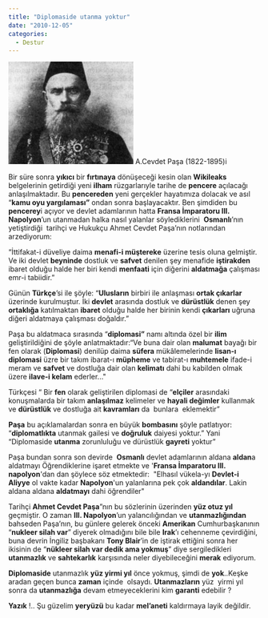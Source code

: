 ```yaml
---
title: "Diplomaside utanma yoktur"
date: "2010-12-05"
categories: 
  - Destur
---
```


[![30-1.jpg](../uploads/2010/12/30-1.jpg)](../uploads/2010/12/30-1.jpg "30-1.jpg") A.Cevdet Paşa (1822-1895)i

Bir süre sonra **yıkıcı** bir **fırtınaya** dönüşeceği kesin olan **Wikileaks** belgelerinin getirdiği yeni **ilham** rüzgarlarıyle tarihe de **pencere** açılacağı anlaşılmaktadır. Bu **pencereden** yeni gerçekler hayatımıza dolacak ve asıl “**kamu oyu yargılaması”** ondan sonra başlayacaktır. Ben şimdiden bu **pencerey**i açıyor ve devlet adamlarının hatta **Fransa İmparatoru III. Napolyon**’un utanmadan halka nasıl yalanlar söylediklerini  **Osmanlı**’nın yetiştirdiği  tarihçi ve Hukukçu Ahmet Cevdet Paşa’nın notlarından  arzediyorum:

“İttifakat-i düveliye daima **menafi-i müştereke** üzerine tesis oluna gelmiştir. Ve iki devlet **beyninde** dostluk ve **safvet** denilen şey menafide **iştirakden** ibaret olduğu halde her biri kendi **menfaati** için diğerini **aldatmağa** çalışması emr-i tabiidir.”

Günün **Türkçe**’si ile şöyle: “**Ulusların** birbiri ile anlaşması **ortak çıkarlar** üzerinde kurulmuştur. İki **devlet** arasında dostluk ve **dürüstlük** denen şey **ortaklığa** katılmaktan **ibaret** olduğu halde her birinin kendi **çıkarları** uğruna diğeri aldatmaya çalışması doğaldır.”

Paşa bu aldatmaca sırasında “**diplomasi”** namı altında özel bir **ilim** geliştirildiğini de şöyle anlatmaktadır:“Ve buna dair olan **malumat** bayağı bir fen olarak (**Diplomasi**) denilüp daima **süfera** mükâlemelerinde **lisan-ı diplomasi** üzre bir takım ibarat-ı **müpheme** ve tabirat-ı **muhtemele** ifade-i meram ve **safvet** ve dostluğa dair olan **kelimatı** dahi bu kabilden olmak üzere **ilave-i kelam** ederler..."

Türkçesi “ Bir **fen** olarak geliştirilen diplomasi de “**elçiler** arasındaki konuşmalarda bir takım **anlaşılmaz** kelimeler ve **hayali değimler** kullanmak ve **dürüstlük** ve dostluğa ait **kavramları** da  bunlara  eklemektir”

**Paşa** bu açıklamalardan sonra en büyük **bombasını** şöyle patlatıyor: “**diplomatlıkta** utanmak gailesi ve **doğruluk** daiyesi yoktur.” Yani “Diplomaside **utanma** zorunluluğu ve dürüstlük **gayreti** yoktur”

Paşa bundan sonra son devirde  **Osmanlı** devlet adamlarının aldana **aldan**a aldatmayı Öğrendiklerine işaret etmekte ve '**Fransa İmparatoru III. napolyon**'dan dan şöylece söz etmektedir:  "Elhasıl vükela-yı **Devlet-i Aliyye** ol vakte kadar **Napolyon**'un yalanlarına pek çok **aldandılar**. Lakin aldana aldana **aldatmayı** dahi öğrendiler"

Tarihçi **Ahmet Cevdet Paşa**”nın bu sözlerinin üzerinden **yüz otuz yıl** geçmiştir. O zaman **III. Napolyon**’un yalancılığından ve **utanmazlığından** bahseden Paşa’nın, bu günlere gelerek önceki **Amerikan** Cumhurbaşkanının “**nukleer silah var**” diyerek olmadığını bile bile **Irak**’ı cehenneme çevirdiğini, buna devrin İngiliz başbakanı **Tony Blair**’in de iştirak ettiğini sonra her ikisinin de “**nükleer silah var dedik ama yokmuş**” diye sergiledikleri **utanmazlık** ve **sahtekarlık** karşısında neler diyebileceğini **merak** ediyorum.

**Diplomaside** utanmazlık **yüz yirmi yıl** önce yokmuş, şimdi de **yok**..Keşke aradan geçen bunca **zaman** içinde  olsaydı. **Utanmazların** yüz  yirmi yıl sonra da **utanmazlığa** devam etmeyeceklerini kim **garanti** edebilir ?

**Yazık** !.. Şu güzelim **yeryüzü** bu kadar **mel’aneti** kaldırmaya layik değildir.
